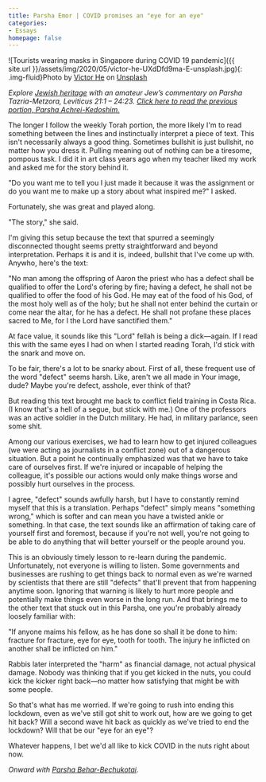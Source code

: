 ```yaml
---
title: Parsha Emor | COVID promises an "eye for an eye"
categories:
- Essays
homepage: false
---
```


![Tourists wearing masks in Singapore during COVID 19 pandemic]({{ site.url }}/assets/img/2020/05/victor-he-UXdDfd9ma-E-unsplash.jpg){: .img-fluid}Photo by [Victor He](https://unsplash.com/@victorhwn725?utm_source=unsplash&utm_medium=referral&utm_content=creditCopyText) on [Unsplash](https://unsplash.com/s/photos/lockdown?utm_source=unsplash&utm_medium=referral&utm_content=creditCopyText)

_Explore [Jewish heritage](https://withoutapath.com/jewish-heritage/) with an amateur Jew’s commentary on Parsha Tazria-Metzora, Leviticus 21:1 – 24:23. [Click here to read the previous portion, Parsha Achrei-Kedoshim.](https://withoutapath.com/parsha-tazria-metzora/)_

The longer I follow the weekly Torah portion, the more likely I'm to read something between the lines and instinctually interpret a piece of text. This isn't necessarily always a good thing. Sometimes bullshit is just bullshit, no matter how you dress it. Pulling meaning out of nothing can be a tiresome, pompous task. I did it in art class years ago when my teacher liked my work and asked me for the story behind it.

<!-- more -->

"Do you want me to tell you I just made it because it was the assignment or do you want me to make up a story about what inspired me?" I asked.

Fortunately, she was great and played along.

"The story," she said.

I'm giving this setup because the text that spurred a seemingly disconnected thought seems pretty straightforward and beyond interpretation. Perhaps it is and it is, indeed, bullshit that I've come up with. Anywho, here's the text:

"No man among the offspring of Aaron the priest who has a defect shall be qualified to offer the Lord's ofering by fire; having a defect, he shall not be qualified to offer the food of his God. He may eat of the food of his God, of the most holy well as of the holy; but he shall not enter behind the curtain or come near the altar, for he has a defect. He shall not profane these places sacred to Me, for I the Lord have sanctified them."

At face value, it sounds like this "Lord" fellah is being a dick––again. If I read this with the same eyes I had on when I started reading Torah, I'd stick with the snark and move on.

To be fair, there's a lot to be snarky about. First of all, these frequent use of the word "defect" seems harsh. Like, aren't we all made in Your image, dude? Maybe you're defect, asshole, ever think of that?

But reading this text brought me back to conflict field training in Costa Rica. (I know that's a hell of a segue, but stick with me.) One of the professors was an active soldier in the Dutch military. He had, in military parlance, seen some shit.

Among our various exercises, we had to learn how to get injured colleagues (we were acting as journalists in a conflict zone) out of a dangerous situation. But a point he continually emphasized was that we have to take care of ourselves first. If we're injured or incapable of helping the colleague, it's possible our actions would only make things worse and possibly hurt ourselves in the process.

I agree, "defect" sounds awfully harsh, but I have to constantly remind myself that this is a translation. Perhaps "defect" simply means "something wrong," which is softer and can mean you have a twisted ankle or something. In that case, the text sounds like an affirmation of taking care of yourself first and foremost, because if you're not well, you're not going to be able to do anything that will better yourself or the people around you.

This is an obviously timely lesson to re-learn during the pandemic. Unfortunately, not everyone is willing to listen. Some governments and businesses are rushing to get things back to normal even as we're warned by scientists that there are still "defects" that'll prevent that from happening anytime soon. Ignoring that warning is likely to hurt more people and potentially make things even worse in the long run. And that brings me to the other text that stuck out in this Parsha, one you're probably already loosely familiar with:

"If anyone maims his fellow, as he has done so shall it be done to him: fracture for fracture, eye for eye, tooth for tooth. The injury he inflicted on another shall be inflicted on him."

Rabbis later interpreted the "harm" as financial damage, not actual physical damage. Nobody was thinking that if you get kicked in the nuts, you could kick the kicker right back––no matter how satisfying that might be with some people.

So that's what has me worried. If we're going to rush into ending this lockdown, even as we've still got shit to work out, how are we going to get hit back? Will a second wave hit back as quickly as we've tried to end the lockdown? Will that be our "eye for an eye"?

Whatever happens, I bet we'd all like to kick COVID in the nuts right about now.

_Onward with [Parsha Behar-Bechukotai](https://withoutapath.com/parsha-behar-bechukotai/)_.

